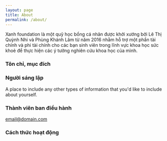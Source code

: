```yaml
---
layout: page
title: About
permalink: /about/
---
```


Xanh foundation là một quỹ học bổng cá nhân được khởi xướng bởi Lê Thị Quỳnh Nhi và Phùng Khánh Lâm từ năm 2016 nhằm hỗ trợ một phần tài chính và phi tài chính cho các bạn sinh viên trong lĩnh vực khoa học sức khoẻ để thực hiện các ý tưởng nghiên cứu khoa học của mình.

### Tôn chỉ, mục đích

### Người sáng lập

A place to include any other types of information that you'd like to include about yourself.

### Thành viên ban điều hành

[email@domain.com](mailto:email@domain.com)

### Cách thức hoạt động
